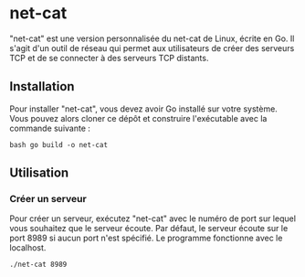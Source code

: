 # net-cat

"net-cat" est une version personnalisée du net-cat de Linux, écrite en Go. Il s'agit d'un outil de réseau qui permet aux utilisateurs de créer des serveurs TCP et de se connecter à des serveurs TCP distants.

## Installation

Pour installer "net-cat", vous devez avoir Go installé sur votre système. Vous pouvez alors cloner ce dépôt et construire l'exécutable avec la commande suivante :
```
bash go build -o net-cat
```


## Utilisation

### Créer un serveur

Pour créer un serveur, exécutez "net-cat" avec le numéro de port sur lequel vous souhaitez que le serveur écoute. Par défaut, le serveur écoute sur le port  8989 si aucun port n'est spécifié. Le programme fonctionne avec le localhost.
```
./net-cat 8989
```
